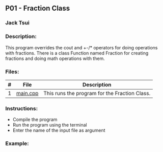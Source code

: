 ## P01 - Fraction Class
### Jack Tsui
### Description:
This program overrides the cout and +-/* operators for doing operations with fractions. There is a class Function named Fraction for creating fractions and doing math operations with them.

### Files:
|   #   | File            | Description                                        |
| :---: | --------------- | -------------------------------------------------- |
|   1   | [main.cpp](https://github.com/jtsui23-code/2143-OOP/blob/main/Assignments/P01/main.cpp)        | This runs the program for the Fraction Class.      |


### Instructions:

- Compile the program
- Run the program using the terminal
- Enter the name of the input file as argument

### Example:
